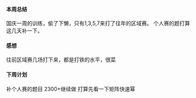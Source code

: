 
#### 本周总结
国庆一周的训练，偷了下懒，只有1,3,5,7来打了往年的区域赛。
个人赛的题打算这几天补一下。

#### 感想
往前区域赛几场打下来，都是打铁的水平，很菜

#### 下周计划
补个人赛的题目
2300+继续做
打算先看一下矩阵快速幂

